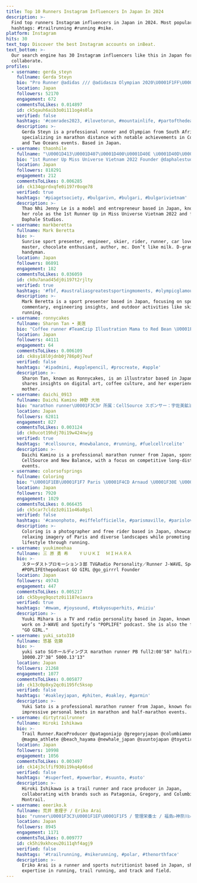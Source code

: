 ```yaml
---
title: Top 10 Runners Instagram Influencers In Japan In 2024
description: >-
  Find top runners Instagram influencers in Japan in 2024. Most popular
  hashtags: #trailrunning #running #nike.
platform: Instagram
hits: 30
text_top: Discover the best Instagram accounts on inBeat.
text_bottom: >-
  Our search engine has 30 Instagram influencers like this in Japan for you to
  collaborate.
profiles:
  - username: gerda_steyn
    fullname: Gerda Steyn
    bio: "Pro Runner @adidas /// @adidasza Olympian 2020\U0001F1FF\U0001F1E6 42.2km: 2:25:28 (National Record) 2x Comrades & 4x Two Oceans Champ"
    location: Japan
    followers: 52170
    engagement: 672
    commentsToLikes: 0.014897
    id: ck5qauh6aib3o0i111og4s0la
    verified: false
    hashtags: '#comrades2023, #ilovetorun, #mountainlife, #partofthedeal'
    description: >-
      Gerda Steyn is a professional runner and Olympian from South Africa,
      specializing in marathon distance with notable achievements in Comrades
      and Two Oceans events. Based in Japan.
  - username: thaonhile
    fullname: "\U0001D413\U0001D407\U0001D400\U0001D40E \U0001D40D\U0001D407\U0001D408 \U0001D409\U0001D404\U0001D40D\U0001D40D\U0001D418 \U0001D40B\U0001D404"
    bio: "1st Runner Up Miss Universe Vietnam 2022 Founder @daphalestudios @daphalebasic \U0001F98B contact.thaonhile@gmail.com"
    location: Japan
    followers: 818291
    engagement: 212
    commentsToLikes: 0.006285
    id: ck134qprdxqfe0i197r0oqe78
    verified: true
    hashtags: '#piagetsociety, #bulgarivn, #bulgari, #bulgarivietnam'
    description: >-
      Thao Nhi Jenny Le is a model and entrepreneur based in Japan, known for
      her role as the 1st Runner Up in Miss Universe Vietnam 2022 and founder of
      Daphale Studios.
  - username: markberetta
    fullname: Mark Beretta
    bio: >-
      Sunrise sport presenter, engineer, skier, rider, runner, car lover, BBQ
      master, chocolate enthusiast, author, mc. Don’t like milk. D-grade
      handyman.
    location: Japan
    followers: 86891
    engagement: 182
    commentsToLikes: 0.036059
    id: ck0u7anad45dj0i197t2rjlty
    verified: true
    hashtags: '#fbf, #australiasgreatestsportingmoments, #olympicglamour, #winningspirit'
    description: >-
      Mark Beretta is a sport presenter based in Japan, focusing on sports
      commentary, engineering insights, and outdoor activities like skiing and
      running.
  - username: ronnycakes
    fullname: Sharon Tan • 美莲
    bio: "Coffee runner #TeamCzip Illustration Mama to Red Bean \U0001FAD8  #iPadAir #iPadMini ✉️ ronnycakes09@gmail.com"
    location: Japan
    followers: 44111
    engagement: 64
    commentsToLikes: 0.006109
    id: ck8sy18l0jdnb0j786p0j7euf
    verified: false
    hashtags: '#ipadmini, #applepencil, #procreate, #apple'
    description: >-
      Sharon Tan, known as Ronnycakes, is an illustrator based in Japan. She
      shares insights on digital art, coffee culture, and her experiences as a
      mother.
  - username: daichi_0913
    fullname: Daichi Kamino 神野 大地
    bio: "marathon runner\U0001F3C3‍♂️ 所属：CellSource スポンサー：宇佐美鉱油/NewBalance 2019 Asian Championship full marathon\U0001F947"
    location: Japan
    followers: 62811
    engagement: 827
    commentsToLikes: 0.003124
    id: ck0ucot19hdj70i19w424nwjg
    verified: true
    hashtags: '#cellsource, #newbalance, #running, #fuelcellrcelite'
    description: >-
      Daichi Kamino is a professional marathon runner from Japan, sponsored by
      CellSource and New Balance, with a focus on competitive long-distance
      events.
  - username: colorsofsprings
    fullname: Coloring
    bio: "\U0001F1EB\U0001F1F7 Paris \U0001F4CD Arnaud \U0001F30E \U0001F30D\U0001F4F8 Relax Photograph \U0001F4F7\U0001F30E \U0001F3CD \U0001F1EF\U0001F1F5 Free rider of Japanese Roadster \U0001F1EF\U0001F1F5 \U0001F3CD \U0001F30F\U0001F3C3\U0001F3FC‍♂️ Relax Runner \U0001F3C3\U0001F3FC‍♂️\U0001F30D \U0001F490\U0001F337\U0001F307 Paris & \U0001F30E in Colors \U0001F305\U0001F339\U0001F490"
    location: Japan
    followers: 7920
    engagement: 1029
    commentsToLikes: 0.066435
    id: ck5car7cldz3z0i11o46a8gsl
    verified: false
    hashtags: '#canonphoto, #eiffelofficielle, #parismaville, #parislove'
    description: >-
      Coloring is a photographer and free rider based in Japan, showcasing
      relaxing imagery of Paris and diverse landscapes while promoting an active
      lifestyle through running.
  - username: yuukimeehaa
    fullname: 三 原 勇 希    ＹＵＵＫＩ  ＭＩＨＡＲＡ
    bio: >-
      スターダストプロモーション３部 TV&Radio Personality／Runner J-WAVE、Spotify
      #POPLIFEthepodcast GO GIRL @go_girrrl Founder
    location: Japan
    followers: 49743
    engagement: 447
    commentsToLikes: 0.005217
    id: ck5byeg9qoztz0i1187eiaxra
    verified: true
    hashtags: '#mwam, #joysound, #tokyosuperhits, #niziu'
    description: >-
      Yuuki Mihara is a TV and radio personality based in Japan, known for her
      work on J-WAVE and Spotify’s "POPLIFE" podcast. She is also the founder of
      "GO GIRL."
  - username: yuki_sato310
    fullname: 悠基 佐藤
    bio: >-
      yuki sato SGホールディングス marathon runner PB full2:08'58" half1:01'06"
      10000.27'38" 5000.13'13"
    location: Japan
    followers: 21268
    engagement: 1077
    commentsToLikes: 0.005877
    id: ck13c0p8xy2qc0i195fc5ksop
    verified: false
    hashtags: '#oakleyjapan, #phiten, #oakley, #garmin'
    description: >-
      Yuki Sato is a professional marathon runner from Japan, known for
      impressive personal bests in marathon and half-marathon events.
  - username: dirtytrailrunner
    fullname: Hiroki Ishikawa
    bio: >-
      Trail Runner.RaceProducer @patagoniajp @gregoryjapan @columbiamontrail_jp
      @magma_athlete @beach_hayama @newhale_japan @suuntojapan @toyotires_japan
    location: Japan
    followers: 10998
    engagement: 1056
    commentsToLikes: 0.003497
    id: ck14j3clfif930i19kq4p66sd
    verified: false
    hashtags: '#superfeet, #powerbar, #suunto, #soto'
    description: >-
      Hiroki Ishikawa is a trail runner and race producer in Japan,
      collaborating with brands such as Patagonia, Gregory, and Columbia
      Montrail.
  - username: eeeriko.k
    fullname: 荒井 恵理子 / Eriko Arai
    bio: "runner\U0001F3C3\U0001F1EF\U0001F1F5 / 管理栄養士 / 福島▷神奈川▷埼玉 \U0001F49A running / trailrunning / T&F / 川崎F \U0001F91D @polarjapan / @medalist_arist / @gontexofficial \U0001F467\U0001F3FB 栗崎から荒井になりました。 \U0001F469‍\U0001F373 @lm_shokudo"
    location: Japan
    followers: 8945
    engagement: 1171
    commentsToLikes: 0.009777
    id: ck5hi9xkhceu20i11qhf4agj9
    verified: false
    hashtags: '#trailrunning, #nikerunning, #polar, #thenorthface'
    description: >-
      Eriko Arai is a runner and sports nutritionist based in Japan, sharing
      expertise in running, trail running, and track and field.
---
```


